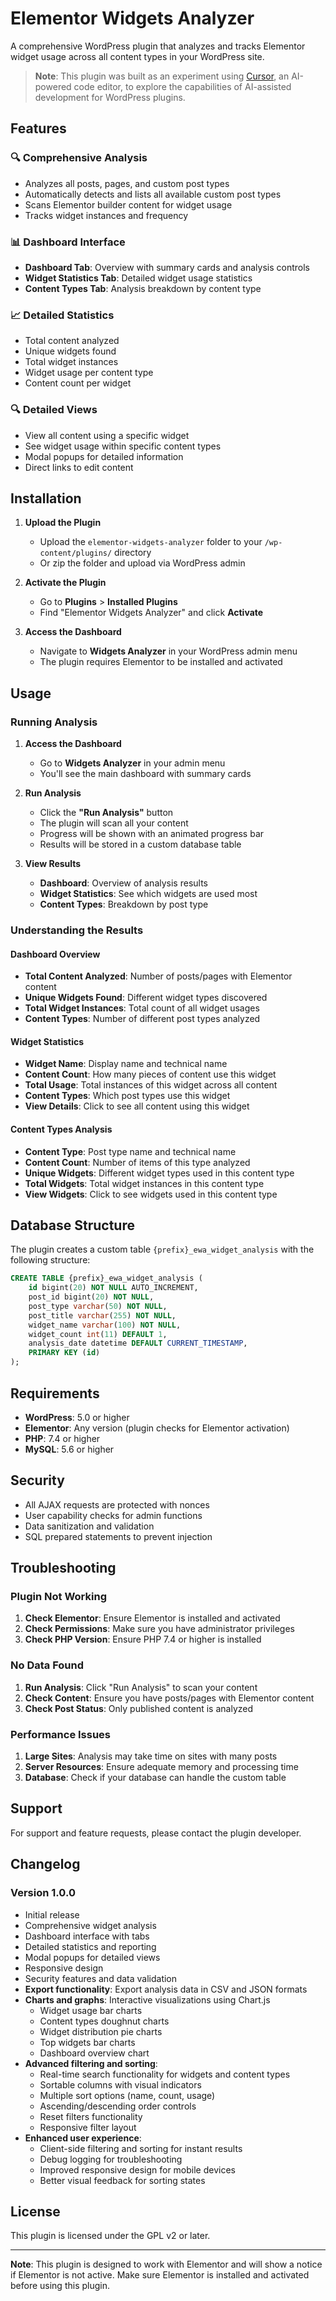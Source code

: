 # Elementor Widgets Analyzer

A comprehensive WordPress plugin that analyzes and tracks Elementor widget usage across all content types in your WordPress site.

> **Note**: This plugin was built as an experiment using [Cursor](https://cursor.sh), an AI-powered code editor, to explore the capabilities of AI-assisted development for WordPress plugins.

## Features

### 🔍 **Comprehensive Analysis**
- Analyzes all posts, pages, and custom post types
- Automatically detects and lists all available custom post types
- Scans Elementor builder content for widget usage
- Tracks widget instances and frequency

### 📊 **Dashboard Interface**
- **Dashboard Tab**: Overview with summary cards and analysis controls
- **Widget Statistics Tab**: Detailed widget usage statistics
- **Content Types Tab**: Analysis breakdown by content type

### 📈 **Detailed Statistics**
- Total content analyzed
- Unique widgets found
- Total widget instances
- Widget usage per content type
- Content count per widget

### 🔍 **Detailed Views**
- View all content using a specific widget
- See widget usage within specific content types
- Modal popups for detailed information
- Direct links to edit content

## Installation

1. **Upload the Plugin**
   - Upload the `elementor-widgets-analyzer` folder to your `/wp-content/plugins/` directory
   - Or zip the folder and upload via WordPress admin

2. **Activate the Plugin**
   - Go to **Plugins** > **Installed Plugins**
   - Find "Elementor Widgets Analyzer" and click **Activate**

3. **Access the Dashboard**
   - Navigate to **Widgets Analyzer** in your WordPress admin menu
   - The plugin requires Elementor to be installed and activated

## Usage

### Running Analysis

1. **Access the Dashboard**
   - Go to **Widgets Analyzer** in your admin menu
   - You'll see the main dashboard with summary cards

2. **Run Analysis**
   - Click the **"Run Analysis"** button
   - The plugin will scan all your content
   - Progress will be shown with an animated progress bar
   - Results will be stored in a custom database table

3. **View Results**
   - **Dashboard**: Overview of analysis results
   - **Widget Statistics**: See which widgets are used most
   - **Content Types**: Breakdown by post type

### Understanding the Results

#### Dashboard Overview
- **Total Content Analyzed**: Number of posts/pages with Elementor content
- **Unique Widgets Found**: Different widget types discovered
- **Total Widget Instances**: Total count of all widget usages
- **Content Types**: Number of different post types analyzed

#### Widget Statistics
- **Widget Name**: Display name and technical name
- **Content Count**: How many pieces of content use this widget
- **Total Usage**: Total instances of this widget across all content
- **Content Types**: Which post types use this widget
- **View Details**: Click to see all content using this widget

#### Content Types Analysis
- **Content Type**: Post type name and technical name
- **Content Count**: Number of items of this type analyzed
- **Unique Widgets**: Different widget types used in this content type
- **Total Widgets**: Total widget instances in this content type
- **View Widgets**: Click to see widgets used in this content type

## Database Structure

The plugin creates a custom table `{prefix}_ewa_widget_analysis` with the following structure:

```sql
CREATE TABLE {prefix}_ewa_widget_analysis (
    id bigint(20) NOT NULL AUTO_INCREMENT,
    post_id bigint(20) NOT NULL,
    post_type varchar(50) NOT NULL,
    post_title varchar(255) NOT NULL,
    widget_name varchar(100) NOT NULL,
    widget_count int(11) DEFAULT 1,
    analysis_date datetime DEFAULT CURRENT_TIMESTAMP,
    PRIMARY KEY (id)
);
```

## Requirements

- **WordPress**: 5.0 or higher
- **Elementor**: Any version (plugin checks for Elementor activation)
- **PHP**: 7.4 or higher
- **MySQL**: 5.6 or higher

## Security

- All AJAX requests are protected with nonces
- User capability checks for admin functions
- Data sanitization and validation
- SQL prepared statements to prevent injection

## Troubleshooting

### Plugin Not Working
1. **Check Elementor**: Ensure Elementor is installed and activated
2. **Check Permissions**: Make sure you have administrator privileges
3. **Check PHP Version**: Ensure PHP 7.4 or higher is installed

### No Data Found
1. **Run Analysis**: Click "Run Analysis" to scan your content
2. **Check Content**: Ensure you have posts/pages with Elementor content
3. **Check Post Status**: Only published content is analyzed

### Performance Issues
1. **Large Sites**: Analysis may take time on sites with many posts
2. **Server Resources**: Ensure adequate memory and processing time
3. **Database**: Check if your database can handle the custom table

## Support

For support and feature requests, please contact the plugin developer.

## Changelog

### Version 1.0.0
- Initial release
- Comprehensive widget analysis
- Dashboard interface with tabs
- Detailed statistics and reporting
- Modal popups for detailed views
- Responsive design
- Security features and data validation
- **Export functionality**: Export analysis data in CSV and JSON formats
- **Charts and graphs**: Interactive visualizations using Chart.js
  - Widget usage bar charts
  - Content types doughnut charts
  - Widget distribution pie charts
  - Top widgets bar charts
  - Dashboard overview chart
- **Advanced filtering and sorting**:
  - Real-time search functionality for widgets and content types
  - Sortable columns with visual indicators
  - Multiple sort options (name, count, usage)
  - Ascending/descending order controls
  - Reset filters functionality
  - Responsive filter layout
- **Enhanced user experience**:
  - Client-side filtering and sorting for instant results
  - Debug logging for troubleshooting
  - Improved responsive design for mobile devices
  - Better visual feedback for sorting states

## License

This plugin is licensed under the GPL v2 or later.

---

**Note**: This plugin is designed to work with Elementor and will show a notice if Elementor is not active. Make sure Elementor is installed and activated before using this plugin. 